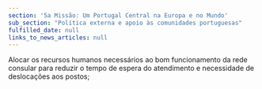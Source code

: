 ```yaml
---
section: '5a Missão: Um Portugal Central na Europa e no Mundo'
sub_section: "Política externa e apoio às comunidades portuguesas"
fulfilled_date: null
links_to_news_articles: null
---
```


Alocar os recursos humanos necessários ao bom funcionamento da rede consular para reduzir o tempo de espera do atendimento e necessidade de deslocações aos postos;